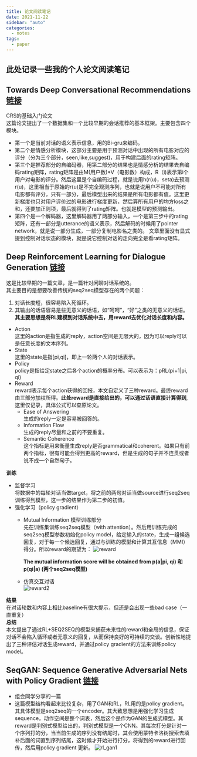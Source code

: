 ```yaml
---
title: 论文阅读笔记
date: 2021-11-22
sidebar: "auto"
categories:
  - notes
tags:
  - paper
---
```


## 此处记录一些我的个人论文阅读笔记

## Towards Deep Conversational Recommendations [链接](https://arxiv.org/pdf/1812.07617.pdf)
CRS的基础入门论文    
这篇论文提出了一个数据集和一个比较早期的会话推荐的基本框架。主要包含四个模块。    
- 第一个是当前对话的语义表示信息，用的Bi-gru来编码。  
- 第二个是情感分析模块，这部分主要是用于预测对话中出现的所有电影对应的评分（分为三个部分，seen,like,suggest)，用于构建后面的rating矩阵。  
- 第三个是推荐部分的自编码器，用第二部分的结果也是情感分析的结果去自编码rating矩阵，rating矩阵是由M(用户数)*V（电影数）构成，R（i)表示第i个用户对电影的评分。然后这里是个自编码过程，就是说用h(r(u)，seta)去预测r(u)，这里相当于原始的r(u)是不完全观测序列，也就是说用户不可能对所有电影都有评分，只有一部分，最后模型出来的结果是所有电影都有值。这里更新梯度也只对用户评价过的电影进行梯度更新，然后算所有用户的均方loss之和，还要加正则项，最后就得到了rating矩阵。也就是模型的预测输出。  
- 第四个是一个解码器，这里解码器用了两部分输入，一个是第三步中的rating矩阵，还有一部分是utterance的语义表示，然后解码的时候用了pointer network，就是说一部分生成，一部分复制电影名之类的。 
文章里面没有显式提到控制对话状态的模块，就是说它控制对话的走向完全是看rating矩阵。   

## Deep Reinforcement Learning for Dialogue Generation [链接](https://arxiv.org/pdf/1606.01541.pdf) 
这是比较早期的一篇文章，是一篇针对闲聊对话系统的。   
其主要目的是想要改善传统的seq2seq模型存在的两个问题： 
  1. 对话长度短，很容易陷入死循环。 
  2. 其输出的话语容易是些无意义的话语，如“呵呵”，“好”之类的无意义的话语。  
**其主要思想是将RL建模到对话系统中去，用reward去优化对话长度和内容。**
- Action  
  这里的action是指生成的reply，action空间是无限大的，因为可以reply可以是任意长度的文本序列。
- State  
  这里的state是指[pi,qi]，即上一轮两个人的对话表示。
- Policy  
  policy是指给定state之后各个action的概率分布。可以表示为：pRL(pi+1|pi, qi)
- Reward  
  reward表示每个action获得的回报，本文自定义了三种reward。最终reward由三部分加权所得。**此处reward是直接给出的，可以通过话语直接计算得到**,这里仅记录，具体公式可以查原论文。
  - Ease of Answering  
    生成的reply一定是容易被回答的。
  - Information Flow  
    生成的reply尽量和之前的不要重复。
  - Semantic Coherence  
    这个指标是用来衡量生成reply是否grammatical和coherent。如果只有前两个指标，很有可能会得到更高的reward，但是生成的句子并不连贯或者说不成一个自然句子。  

**训练**    
- 监督学习  
  将数据中的每轮对话当做target，将之前的两句对话当做source进行seq2seq训练得到模型，这一步的结果作为第二步的初值。  
- 强化学习（policy gradient）  
  - Mutual Information 模型训练部分  
    先在训练集训练seq2seq模型（with attention）。然后用训练完成的seq2seq模型参数初始化policy model，给定输入的state，生成一组候选回复，对于每一个候选回复，通过与训练的模型和计算其互信息（MMI）得分。所以reward的期望为：
    <img :src="$withBase('/notes/reward1.jpg')" alt="reward">

    **The mutual information score will be obtained from p(a|pi, qi) 和 p(qi|a) (两个seq2seq模型)**   
  - 仿真交互对话  
        <img :src="$withBase('/notes/reward2.png')" alt="reward2">

**结果**  
  在对话轮数和内容上相比baseline有很大提示，但还是会出现一些bad case（一直重复）  
**总结**    
本文提出了通过RL+SEQ2SEQ的模型来捕获未来性的reward和全局的信息，保证对话不会陷入循环或者无意义的回复，从而保持良好的可持续的交谈。创新性地提出了三种评估对话生成reward，并通过policy gradient的方法来训练policy model。

## SeqGAN: Sequence Generative Adversarial Nets with Policy Gradient [链接](https://arxiv.org/pdf/1609.05473.pdf) 
- 组会同学分享的一篇
- 这篇模型结构看起来比较复杂，用了GAN和RL，RL用的是policy gradient。其具体模型是seq2seq的一个encoder。其大致思想是用强化学习生成sequence，动作空间是整个词表，然后这个是作为GAN的生成式模型。其reward是判别式模型给出的，判别式模型是一个CNN。其每次打分是针对一个序列打的分，当当前生成的序列没有结尾时，其会使用蒙特卡洛树搜索去填补后面的词直到序列结尾，这时候才开始进行打分，将得到的reward进行回传，然后用policy gradient 更新。
        <img :src="$withBase('/notes/rl_gan1.png')" alt="rl_gan1">